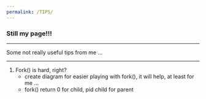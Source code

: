```yaml
---
permalink: /TIPS/
---
```


### Still my page!!!

---

Some not really useful tips from me ...

---

1. Fork() is hard, right?
	* create diagram for easier playing with fork(), it will help, at least for me ...
	* fork() return 0 for child, pid child for parent
